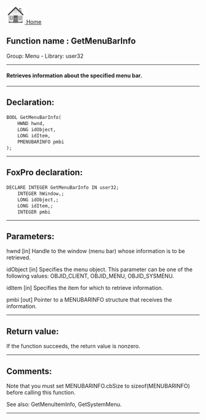 [<img src="../../images/home.png"> Home ](https://github.com/VFPX/Win32API)  

## Function name : GetMenuBarInfo
Group: Menu - Library: user32    
***  


#### Retrieves information about the specified menu bar.
***  


## Declaration:
```foxpro  
BOOL GetMenuBarInfo(
	HWND hwnd,
	LONG idObject,
	LONG idItem,
	PMENUBARINFO pmbi
);  
```  
***  


## FoxPro declaration:
```foxpro  
DECLARE INTEGER GetMenuBarInfo IN user32;
	INTEGER hWindow,;
	LONG idObject,;
	LONG idItem,;
	INTEGER pmbi  
```  
***  


## Parameters:
hwnd
[in] Handle to the window (menu bar) whose information is to be retrieved. 

idObject
[in] Specifies the menu object. This parameter can be one of the following values: OBJID_CLIENT, OBJID_MENU, OBJID_SYSMENU.

idItem
[in] Specifies the item for which to retrieve information.

pmbi
[out] Pointer to a MENUBARINFO structure that receives the information.  
***  


## Return value:
If the function succeeds, the return value is nonzero.  
***  


## Comments:
Note that you must set MENUBARINFO.cbSize to sizeof(MENUBARINFO) before calling this function.   
  
See also: GetMenuItemInfo, GetSystemMenu.  
  
***  


